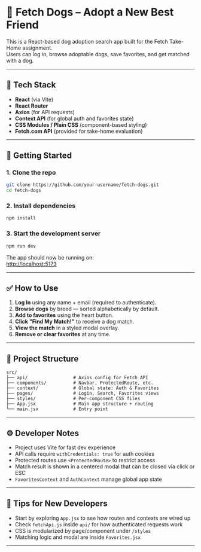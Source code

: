 # 🐶 Fetch Dogs – Adopt a New Best Friend

This is a React-based dog adoption search app built for the Fetch Take-Home assignment.  
Users can log in, browse adoptable dogs, save favorites, and get matched with a dog.

---

## 🔧 Tech Stack

- **React** (via Vite)
- **React Router**
- **Axios** (for API requests)
- **Context API** (for global auth and favorites state)
- **CSS Modules / Plain CSS** (component-based styling)
- **Fetch.com API** (provided for take-home evaluation)

---

## 🏁 Getting Started

### 1. Clone the repo

```bash
git clone https://github.com/your-username/fetch-dogs.git
cd fetch-dogs
```

### 2. Install dependencies

```bash
npm install
```

### 3. Start the development server

```bash
npm run dev
```

The app should now be running on:  
[http://localhost:5173](http://localhost:5173)

---

## ✅ How to Use

1. **Log In** using any name + email (required to authenticate).
2. **Browse dogs** by breed — sorted alphabetically by default.
3. **Add to favorites** using the heart button.
4. **Click "Find My Match!"** to receive a dog match.
5. **View the match** in a styled modal overlay.
6. **Remove or clear favorites** at any time.

---

## 📁 Project Structure

```
src/
├── api/                 # Axios config for Fetch API
├── components/          # Navbar, ProtectedRoute, etc.
├── context/             # Global state: Auth & Favorites
├── pages/               # Login, Search, Favorites views
├── styles/              # Per-component CSS files
├── App.jsx              # Main app structure + routing
└── main.jsx             # Entry point
```

---

## ⚙ Developer Notes

- Project uses Vite for fast dev experience
- API calls require `withCredentials: true` for auth cookies
- Protected routes use `<ProtectedRoute>` to restrict access
- Match result is shown in a centered modal that can be closed via click or ESC
- `FavoritesContext` and `AuthContext` manage global app state

---

## 🧪 Tips for New Developers

- Start by exploring `App.jsx` to see how routes and contexts are wired up
- Check `fetchApi.js` inside `api/` for how authenticated requests work
- CSS is modularized by page/component under `/styles`
- Matching logic and modal are inside `Favorites.jsx`

---

